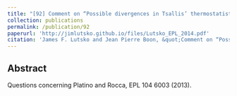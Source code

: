 ```yaml
---
title: "[92] Comment on “Possible divergences in Tsallis’ thermostatistics” by Plastino A. and Rocca M. C"
collection: publications
permalink: /publication/92
paperurl: 'http://jimlutsko.github.io/files/Lutsko_EPL_2014.pdf'
citation: 'James F. Lutsko and Jean Pierre Boon, &quot;Comment on “Possible divergences in Tsallis’ thermostatistics” by Plastino A. and Rocca M. C&quot;, <i>EuroPhys. Lett.</i>, <strong>107</strong>, 10003 (2014)'
---
```

Abstract
---
Questions concerning Platino and Rocca, EPL 104 6003 (2013).
